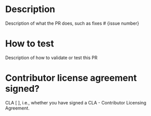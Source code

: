 # Description
Description of what the PR does, such as fixes # {issue number}

# How to test
Description of how to validate or test this PR

# Contributor license agreement signed?
CLA [ ], i.e., whether you have signed a CLA - Contributor Licensing Agreement.